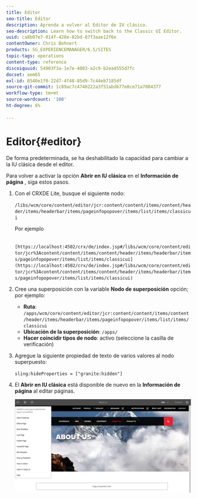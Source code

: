 ```yaml
---
title: Editor
seo-title: Editor
description: Aprenda a volver al Editor de IU clásico.
seo-description: Learn how to switch back to the Classic UI Editor.
uuid: ca8b07e7-014f-428e-82bd-87f3aae12f6e
contentOwner: Chris Bohnert
products: SG_EXPERIENCEMANAGER/6.5/SITES
topic-tags: operations
content-type: reference
discoiquuid: 54903f3a-1e7e-4083-a2c9-b2ea4555d7fc
docset: aem65
exl-id: 8540e1f0-22d7-4f48-85d9-7c44eb7185df
source-git-commit: 1c89ac7c4740222a3f51abd677e0ce71a7004377
workflow-type: tm+mt
source-wordcount: '108'
ht-degree: 6%

---
```



# Editor{#editor}

De forma predeterminada, se ha deshabilitado la capacidad para cambiar a la IU clásica desde el editor.

Para volver a activar la opción **Abrir en IU clásica** en el **Información de página** , siga estos pasos.

1. Con el CRXDE Lite, busque el siguiente nodo:

   `/libs/wcm/core/content/editor/jcr:content/content/items/content/header/items/headerbar/items/pageinfopopover/items/list/items/classicui`

   Por ejemplo

   ` [https://localhost:4502/crx/de/index.jsp#/libs/wcm/core/content/editor/jcr%3Acontent/content/items/content/header/items/headerbar/items/pageinfopopover/items/list/items/classicui](https://localhost:4502/crx/de/index.jsp#/libs/wcm/core/content/editor/jcr%3Acontent/content/items/content/header/items/headerbar/items/pageinfopopover/items/list/items/classicui)`

1. Cree una superposición con la variable **Nodo de superposición** opción; por ejemplo:

   * **Ruta**: `/apps/wcm/core/content/editor/jcr:content/content/items/content/header/items/headerbar/items/pageinfopopover/items/list/items/classicui`
   * **Ubicación de la superposición**: `/apps/`
   * **Hacer coincidir tipos de nodo**: activo (seleccione la casilla de verificación)

1. Agregue la siguiente propiedad de texto de varios valores al nodo superpuesto:

   `sling:hideProperties = ["granite:hidden"]`

1. El **Abrir en IU clásica** está disponible de nuevo en la **Información de página** al editar páginas.

   ![Abrir en la IU clásica opción desde la información de página](assets/syui-03-2019-02-27-15-19-48.png)
